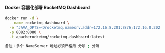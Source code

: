 #### Docker 容器化部署 RocketMQ Dashboard

```bash
docker run -d \
  --name rocketmq-dashboard \
  -e "JAVA_OPTS=-Drocketmq.namesrv.addr=172.16.8.201:9876;172.16.8.202:9876;172.16.8.203:9876" \
  -p 8082:8080 \
  -t apacherocketmq/rocketmq-dashboard:latest

备注：多个 NameServer 地址必须严格用 分号 ; 分隔
```

